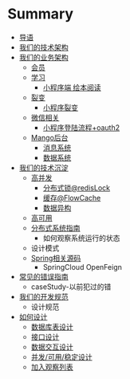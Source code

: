 # Summary

* [导语](README.md)
* [ 我们的技术架构](chapter1.md)
* [我们的业务架构](wo-men-de-ye-wu-jia-gou.md)
  * [会员](wo-men-de-ye-wu-jia-gou/hui-yuan.md)
  * [学习](wo-men-de-ye-wu-jia-gou/xue-xi.md)
    * [小程序端 绘本阅读](wo-men-de-ye-wu-jia-gou/xue-xi/xiao-cheng-xu-duan-hui-ben-yue-du.md)
  * [裂变](zhang-jie-yi/lie-biao.md)
    * [小程序裂变](zhang-jie-yi/lie-biao/xiao-cheng-xu-lie-bian.md)
  * [微信相关](wo-men-de-ye-wu-jia-gou/wei-xin-xiang-guan.md)
    * [小程序登陆流程+oauth2](wo-men-de-ye-wu-jia-gou/wei-xin-xiang-guan/xiao-cheng-xu-deng-lu-liu-7a0b+-oauth2.md)
  * [Mango后台](wo-men-de-ye-wu-jia-gou/mangohou-tai.md)
    * [消息系统](wo-men-de-ye-wu-jia-gou/mangohou-tai/xiao-xi-xi-tong.md)
    * [数据系统](wo-men-de-ye-wu-jia-gou/mangohou-tai/shu-ju-xi-tong.md)
* [我们的技术沉淀](wo-men-de-ji-zhu-chen-dian.md)
  * [高并发](wo-men-de-ji-zhu-chen-dian/41-gao-bing-fa.md)
    * [分布式锁@redisLock](wo-men-de-ji-zhu-chen-dian/41-gao-bing-fa/fen-bu-shi-9501-redislock.md)
    * [缓存@FlowCache](wo-men-de-ji-zhu-chen-dian/41-gao-bing-fa/huan-5b58-flowcache.md)
    * [数据异构](wo-men-de-ji-zhu-chen-dian/41-gao-bing-fa/413-shu-ju-yi-gou.md)
  * [高可用](wo-men-de-ji-zhu-chen-dian/gao-ke-yong.md)
  * [分布式系统指南](wo-men-de-ji-zhu-chen-dian/fen-bu-shi-xi-tong-zhi-nan.md)
    * 如何观察系统运行的状态
  * 设计模式
  * [Spring相关源码](wo-men-de-ji-zhu-chen-dian/springxiang-guan-yuan-ma.md)
    * SpringCloud OpenFeign
* [常见的错误指南](chang-jian-de-cuo-wu-zhi-nan.md)
  * caseStudy-以前犯过的错
* [我们的开发规范](kai-fa-gui-fan.md)
  * 设计规范
* [如何设计](ru-he-she-ji.md)
  * [数据库表设计](ru-he-she-ji/shu-ju-ku-biao-she-ji.md)
  * [接口设计](ru-he-she-ji/jie-kou-she-ji.md)
  * [数据交互设计](ru-he-she-ji/shu-ju-jiao-hu-she-ji.md)
  * [并发/可用/稳定设计](ru-he-she-ji/bing-53d1-ke-7528-wen-ding-she-ji.md)
  * [加入观察列表](ru-he-she-ji/jia-ru-guan-cha-lie-biao.md)

